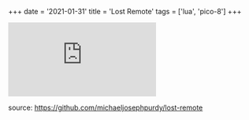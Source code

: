 +++
date = '2021-01-31'
title = 'Lost Remote'
tags = ['lua', 'pico-8']
+++

<iframe frameborder="0" src="https://itch.io/embed/905029" class="itch-wrapper"><a href="https://purdy.itch.io/lost-remote">Lost Remote by mikepurdy</a></iframe>

source: https://github.com/michaeljosephpurdy/lost-remote


